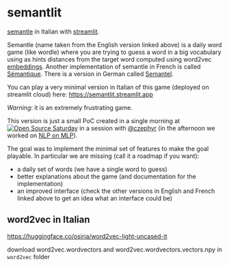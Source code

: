 # semantlit

[semantle](https://semantle.com/) in Italian with [streamlit](https://streamlit.io/).

Semantle (name taken from the English version linked above) is a daily word game (like wordle) where you are trying to guess a word in a big vocabulary using as hints distances
from the target word computed using word2vec [embeddings](https://vickiboykis.com/what_are_embeddings/).
Another implementation of semantle in French is called [Sémantique](https://www.dictaly.com/semantiques/2dcaf4d2b31c).
There is a version in German called [Semantel](https://semantel.tarphos.de/).

You can play a very minimal version in Italian of this game (deployed on streamlit cloud) here: https://semantlit.streamlit.app

_Warning_: it is an extremely frustrating game.

This version is just a small PoC created in a single morning at
[![Open Source Saturday](https://img.shields.io/badge/%E2%9D%A4%EF%B8%8F-open%20source%20saturday-F64060.svg)](https://www.meetup.com/it-IT/Open-Source-Saturday-Milano/)
in a session with [@czephyr](https://github.com/czephyr) (in the afternoon we worked on [NLP on MLP](https://github.com/czephyr/nlp_on_mlp/blob/master/notebooks/simple_relation.ipynb)).

The goal was to implement the minimal set of features to make the goal playable.
In particular we are missing (call it a roadmap if you want):
- a daily set of words (we have a single word to guess)
- better explanations about the game (and documentation for the implementation)
- an improved interface (check the other versions in English and French linked above to get an idea what an interface could be)

## word2vec in Italian

https://huggingface.co/osiria/word2vec-light-uncased-it

download word2vec.wordvectors and word2vec.wordvectors.vectors.npy in `word2vec` folder


